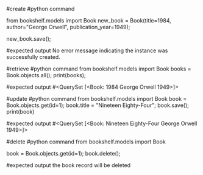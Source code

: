 #create #python command

from bookshelf.models import Book new_book = Book(title=1984, author="George Orwell", publication_year=1949);

new_book.save();

#expected output No error message indicating the instance was successfully created.

#retrieve #python command from bookshelf.models import Book books = Book.objects.all(); print(books);

#expected output #<QuerySet [<Book: 1984 George Orwell 1949>]>

#update #python command from bookshelf.models import Book book = Book.objects.get(id=1); book.title = "Nineteen Eighty-Four"; book.save(); print(book)

#expected output #<QuerySet [<Book: Nineteen Eighty-Four George Orwell 1949>]>

#delete #python command from bookshelf.models import Book

book = Book.objects.get(id=1); book.delete();

#expected output the book record will be deleted